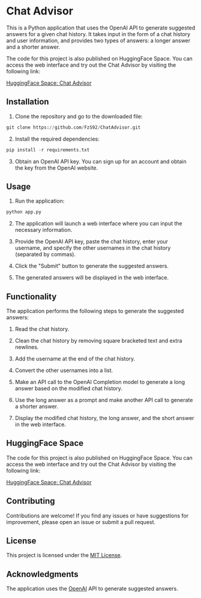 # Chat Advisor
This is a Python application that uses the OpenAI API to generate suggested answers for a given chat history. It takes input in the form of a chat history and user information, and provides two types of answers: a longer answer and a shorter answer.

The code for this project is also published on HuggingFace Space. You can access the web interface and try out the Chat Advisor by visiting the following link:

[HuggingFace Space: Chat Advisor](https://huggingface.co/spaces/fzs/ChatAdvisor)


## Installation

1. Clone the repository and go to the downloaded file:

```python
git clone https://github.com/FzS92/ChatAdvisor.git
```

2. Install the required dependencies:
```python
pip install -r requirements.txt
```
3. Obtain an OpenAI API key. You can sign up for an account and obtain the key from the OpenAI website.

## Usage
1. Run the application:
```python
python app.py
```

2. The application will launch a web interface where you can input the necessary information.

3. Provide the OpenAI API key, paste the chat history, enter your username, and specify the other usernames in the chat history (separated by commas).

4. Click the "Submit" button to generate the suggested answers.

5. The generated answers will be displayed in the web interface.

## Functionality
The application performs the following steps to generate the suggested answers:

1. Read the chat history.

2. Clean the chat history by removing square bracketed text and extra newlines.

3. Add the username at the end of the chat history.

4. Convert the other usernames into a list.

5. Make an API call to the OpenAI Completion model to generate a long answer based on the modified chat history.

6. Use the long answer as a prompt and make another API call to generate a shorter answer.

7. Display the modified chat history, the long answer, and the short answer in the web interface.

## HuggingFace Space
The code for this project is also published on HuggingFace Space. You can access the web interface and try out the Chat Advisor by visiting the following link:

[HuggingFace Space: Chat Advisor](https://huggingface.co/spaces/fzs/ChatAdvisor)

## Contributing
Contributions are welcome! If you find any issues or have suggestions for improvement, please open an issue or submit a pull request.

## License
This project is licensed under the [MIT License](https://rem.mit-license.org).

## Acknowledgments
The application uses the [OpenAI](https://openai.com/) API to generate suggested answers.

